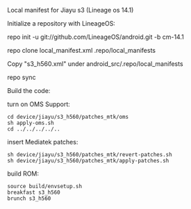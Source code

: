 Local manifest for Jiayu s3 (Lineage os 14.1) 


Initialize a repository with LineageOS:

repo init -u git://github.com/LineageOS/android.git -b cm-14.1

repo clone local_manifest.xml .repo/local_manifests

Copy "s3_h560.xml" under android_src/.repo/local_manifests

repo sync 

Build the code:

turn on OMS Support:
```
cd device/jiayu/s3_h560/patches_mtk/oms
sh apply-oms.sh
cd ../../../../..
```

insert Mediatek patches:
```
sh device/jiayu/s3_h560/patches_mtk/revert-patches.sh
sh device/jiayu/s3_h560/patches_mtk/apply-patches.sh
```

build ROM:
```
source build/envsetup.sh
breakfast s3_h560
brunch s3_h560
```

